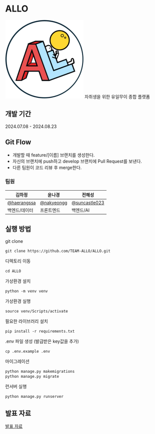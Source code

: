 # ALLO
<img src="static/img/allo_logo_round.png" style="width: 250px;" >
자취생을 위한 유일무이 종합 플랫폼

## 개발 기간
2024.07.08 - 2024.08.23

## Git Flow
+ 개발할 때 feature/[이름] 브랜치를 생성한다.
+ 자신의 브랜치에 push하고 develop 브랜치에 Pull Request를 보낸다.
+  다른 팀원이 코드 리뷰 후 merge한다.

### 팀원
| 김하정 | 윤나경 | 전해성 |
| --- | --- | --- |
| [@haerangssa](https://github.com/haerangssa) | [@nakyeongg](https://github.com/nakyeongg) | [@suncastle023](https://github.com/suncastle023) |
| 백엔드/데이터 | 프론트엔드 | 백엔드/AI |

## 실행 방법
git clone
```
git clone https://github.com/TEAM-ALLO/ALLO.git
```
디렉토리 이동
```
cd ALLO
```
가상환경 설치
```
python -m venv venv
```
가상환경 실행
```
source venv/Scripts/activate
```
필요한 라이브러리 설치
```
pip install -r requirements.txt
```
.env 파일 생성 (발급받은 key값을 추가)
```
cp .env.example .env
```
마이그레이션
```
python manage.py makemigrations
python manage.py migrate
```
런서버 실행
```
python manage.py runserver
```

## 발표 자료
[발표 자료](https://view.officeapps.live.com/op/view.aspx?src=https%3A%2F%2Fraw.githubusercontent.com%2FTEAM-ALLO%2FALLO%2Ffeature%2Fnk3%2FALLO.pptx&wdOrigin=BROWSELINK)
